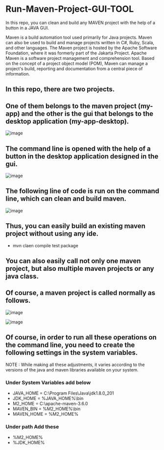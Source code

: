 # Run-Maven-Project-GUI-TOOL
In this repo, you can clean and build any MAVEN project with the help of a button in a JAVA GUI.

Maven is a build automation tool used primarily for Java projects. Maven can also be used to build and manage projects written in C#, Ruby, Scala, and other languages. The Maven project is hosted by the Apache Software Foundation, where it was formerly part of the Jakarta Project. Apache Maven is a software project management and comprehension tool. Based on the concept of a project object model (POM), Maven can manage a project's build, reporting and documentation from a central piece of information.

## In this repo, there are two projects.
## One of them belongs to the maven project (my-app) and the other is the gui that belongs to the desktop application (my-app-desktop).

![image](https://user-images.githubusercontent.com/5441882/131273700-ecd6c9b8-7a94-47e4-bb33-582f90bcbed2.png)

## The command line is opened with the help of a button in the desktop application designed in the gui. 

![image](https://user-images.githubusercontent.com/5441882/131273673-25f5f9e2-4393-47d9-8ddf-af434dd54b9c.png)

## The following line of code is run on the command line, which can clean and build maven.

![image](https://user-images.githubusercontent.com/5441882/131273359-6269edd8-fb24-4cbb-a335-19c4b643ddec.png)

## Thus, you can easily build an existing maven project without using any ide. 

* mvn claen compile test package

## You can also easily call not only one maven project, but also multiple maven projects or any java class.

## Of course, a maven project is called normally as follows.

![image](https://user-images.githubusercontent.com/5441882/131273747-ade31cc4-cc0a-4f44-a6b3-64e4df9a1b22.png)

![image](https://user-images.githubusercontent.com/5441882/131273794-683fcc60-f87c-4174-9420-22847d3db827.png)

## Of course, in order to run all these operations on the command line, you need to create the following settings in the system variables.
NOTE : While making all these adjustments, it varies according to the versions of the java and maven libraries available on your system.

### Under System Variables add below

* JAVA_HOME = C:\Program Files\Java\jdk1.8.0_201
* JDK_HOME = %JAVA_HOME%\bin
* M2_HOME = C:\apache-maven-3.6.0
* MAVEN_BIN = %M2_HOME%\bin
* MAVEN_HOME = %M2_HOME%

### Under path Add these

* %M2_HOME%
* %JDK_HOME%



